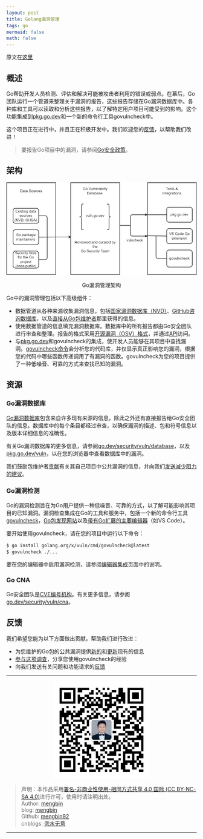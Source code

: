 ```yaml
---
layout: post
title: Golang漏洞管理
tags: go
mermaid: false
math: false
---  
```


原文在[这里](https://go.dev/security/vuln/)

## 概述

Go帮助开发人员检测、评估和解决可能被攻击者利用的错误或弱点。在幕后，Go团队运行一个管道来整理关于漏洞的报告，这些报告存储在Go漏洞数据库中。各种库和工具可以读取和分析这些报告，以了解特定用户项目可能受到的影响。这个功能集成到[pkg.go.dev](https://pkg.go.dev/)和一个新的命令行工具govulncheck中。

这个项目正在进行中，并且正在积极开发中。我们欢迎您的[反馈](https://go.dev/security/vuln/#feedback)，以帮助我们改进！

> 要报告Go项目中的漏洞，请参阅[Go安全政策](https://go.dev/security/policy)。

## 架构

<div align="center">
  <p> <img src="../img/2023-07-26/architecture.drawio.png" alt="Go漏洞管理架构"></p>
  <p>Go漏洞管理架构</p>
</div>


Go中的漏洞管理包括以下高级组件：

- 数据管道从各种来源收集漏洞信息，包括[国家漏洞数据库（NVD）](https://nvd.nist.gov/)、[GitHub咨询数据库](https://github.com/advisories)，以及[直接从Go包维护者](https://go.dev/s/vulndb-report-new)那里获得的信息。
- 使用数据管道的信息填充漏洞数据库。数据库中的所有报告都由Go安全团队进行审查和整理。报告的格式采用[开源漏洞（OSV）格式](https://ossf.github.io/osv-schema/)，并通过[API](https://go.dev/security/vuln/database#api)访问。
- 与[pkg.go.dev](https://pkg.go.dev/)和govulncheck的集成，使开发人员能够在其项目中查找漏洞。[govulncheck命令](https://pkg.go.dev/golang.org/x/vuln/cmd/govulncheck)会分析您的代码库，并仅显示真正影响您的漏洞，根据您的代码中哪些函数传递调用了有漏洞的函数。govulncheck为您的项目提供了一种低噪音、可靠的方式来查找已知的漏洞。

## 资源

### Go漏洞数据库

[Go漏洞数据库](https://vuln.go.dev/)包含来自许多现有来源的信息，除此之外还有直接报告给Go安全团队的信息。数据库中的每个条目都经过审查，以确保漏洞的描述、包和符号信息以及版本详细信息的准确性。

有关Go漏洞数据库的更多信息，请参阅[go.dev/security/vuln/database](https://go.dev/security/vuln/database)，以及[pkg.go.dev/vuln](https://pkg.go.dev/vuln)，以在您的浏览器中查看数据库中的漏洞。

我们鼓励包维护者[贡献](https://go.dev/security/vuln/#feedback)有关其自己项目中公共漏洞的信息，并向我们[发送减少阻力的建议](https://golang.org/s/vuln-feedback)。

### Go漏洞检测

Go的漏洞检测旨在为Go用户提供一种低噪音、可靠的方式，以了解可能影响其项目的已知漏洞。漏洞检查集成在Go的工具和服务中，包括一个新的命令行工具[govulncheck](https://pkg.go.dev/golang.org/x/vuln/cmd/govulncheck)，[Go包发现网站](https://pkg.go.dev/)以及[带有Go扩展的主要编辑器](https://go.dev/security/vuln/editor)（如VS Code）。

要开始使用govulncheck，请在您的项目中运行以下命令：

```bash
$ go install golang.org/x/vuln/cmd/govulncheck@latest
$ govulncheck ./...
```

要在您的编辑器中启用漏洞检测，请参阅[编辑器集成](https://go.dev/security/vuln/editor)页面中的说明。

### Go CNA

Go安全团队是[CVE编号机构](https://www.cve.org/ProgramOrganization/CNAs)。有关更多信息，请参阅[go.dev/security/vuln/cna](https://go.dev/security/vuln/cna)。

## 反馈

我们希望您能为以下方面做出贡献，帮助我们进行改进：

- 为您维护的Go包的公共漏洞提供[新的](https://golang.org/s/vulndb-report-new)和[更新](https://go.dev/s/vulndb-report-feedback)现有的信息
- [参与这项调查](https://golang.org/s/govulncheck-feedback)，分享您使用govulncheck的经验
- 向我们发送有关问题和功能请求的[反馈](https://golang.org/s/vuln-feedback)

---

<div align="center">
  <img src="../img/qrcode_wechat.jpg" alt="孟斯特">
</div>

> 声明：本作品采用[署名-非商业性使用-相同方式共享 4.0 国际 (CC BY-NC-SA 4.0)](https://creativecommons.org/licenses/by-nc-sa/4.0/deed.zh)进行许可，使用时请注明出处。  
> Author: [mengbin](mengbin1992@outlook.com)  
> blog: [mengbin](https://mengbin.top)  
> Github: [mengbin92](https://mengbin92.github.io/)  
> cnblogs: [恋水无意](https://www.cnblogs.com/lianshuiwuyi/)  

---
